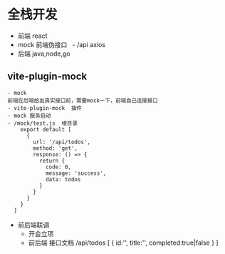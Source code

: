 # 全栈开发

- 前端 react
- mock 前端伪接口
  - /api axios
- 后端 java,node,go

## vite-plugin-mock
    - mock
    前端在后端给出真实接口前，需要mock一下，前端自己连接接口
    - vite-plugin-mock  插件
    - mock 服务启动
    - /mock/test.js  根目录
        export default [
          {
            url: '/api/todos',
            method: 'get',
            response: () => {
              return {
                code: 0,
                message: 'success',
                data: todos
              }
            }
          }
        }
      ]
- 前后端联调
    - 开会立项
    - 前后端  接口文档
      /api/todos
      [
        {
          id:'',
          title:'',
          completed:true|false
        }
      ]
